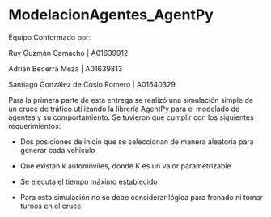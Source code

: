 # ModelacionAgentes_AgentPy

Equipo Conformado por:

  Ruy Guzmán Camacho | A01639912
  
  Adrián Becerra Meza | A01639813
  
  Santiago González de Cosío Romero | A01640329

Para la primera parte de esta entrega se realizó una simulación simple de un cruce de tráfico utilizando la librería AgentPy para el modelado de agentes y su comportamiento. Se tuvieron que cumplir con los siguientes requerimientos:

* Dos posiciones de inicio que se seleccionan de manera aleatoria para generar cada vehículo

* Que existan k automóviles, donde K es un valor parametrizable

* Se ejecuta el tiempo máximo establecido

* Para esta simulación no se debe considerar lógica para frenado ni tomar turnos en el cruce
